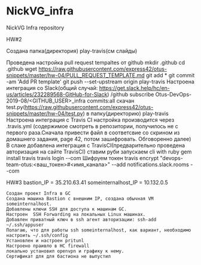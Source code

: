 # NickVG_infra
NickVG Infra repository

HW#2

Создана папка(директория) play-travis(см слайды)

Проведена настройка pull request tempaltes от github
	mkdir .github
	cd .github
	wget https://raw.githubusercontent.com/express42/otus-snippets/master/hw-04/PULL_REQUEST_TEMPLATE.md
	git add *
	git commit -am 'Add PR template'
	git push --set-upstream origin play-travis
Настроена интеграция со Slack(общий случай: https://get.slack.help/hc/en-us/articles/232289568-GitHub-for-Slack)
	/github subscribe Otus-DevOps-2019-08/<GITHUB_USER>_infra commits:all
	скачан test.py(https://raw.githubusercontent.com/express42/otus-snippets/master/hw-04/test.py) в папку(директорию)
	play-travis
Настроена интеграция с Travis CI
	настройка производится через .travis.yml
	(содержимое смотреть в репозитории, получилось не с первого раза.Сначала привести файл в соответсвие со скрином из домашнего задания, page 42, потом зашифровать. Обговоренно далее)
	В слаке добавлена интеграция с TravisCI(предварительно проведена авторизация на сайте TravisCI)
	ставим руби
	запускаем cli with ruby
	gem install travis
	travis login --com
	Шифруем токен
	travis encrypt "devops-team-otus:<ваш_токен>#<имя_канала>" --add notifications.slack.rooms --com

HW#3
	bastion_IP = 35.210.63.41 
	someinternalhost_IP = 10.132.0.5
	
	Создан проект Infra в GC
	Создана машина Bastion с внешним IP, создана обычная VM someinternalhost.
	Добавлены ключи SSH для доступа к машинам GC.
	Настроен  SSH Forwarding на локальных Linux машинах.
	Добавлен приватный ключ в ssh агент авторизации: ssh-add ~/.ssh/appuser
	Полагаю, что для работы ssh someinternalhost, как вариант, необходимо настроить ~/.ssh/config 
	Установлен и настроен pritunl
	Настроено праивло в HC firewall
	локально установил openvpn и графику к нему.
	Сертификат для для бастиона не выпустил